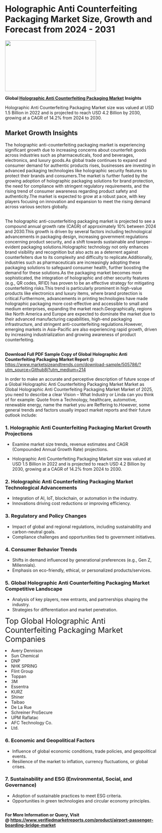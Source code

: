 <H1>Holographic Anti Counterfeiting Packaging Market Size, Growth and Forecast from 2024 - 2031</H1><img class="aligncenter size-medium wp-image-584254" src="https://thirdeyenews.in/wp-content/uploads/2024/09/Global-Market-Research-300x168.jpeg" alt="" width="300" height="168" /><p><strong>Global&nbsp;<a href="https://www.marketsizeandtrends.com/download-sample/505786/?utm_source=Github8j?utm_medium=214">Holographic Anti Counterfeiting Packaging Market</a> Insights</strong></p><p>Holographic Anti Counterfeiting Packaging Market size was valued at USD 1.5 Billion in 2022 and is projected to reach USD 4.2 Billion by 2030, growing at a CAGR of 14.2% from 2024 to 2030.</p><p><h2>Market Growth Insights</h2> <p>The holographic anti-counterfeiting packaging market is experiencing significant growth due to increasing concerns about counterfeit goods across industries such as pharmaceuticals, food and beverages, electronics, and luxury goods.As global trade continues to expand and consumer demand for authentic products rises, businesses are investing in advanced packaging technologies like holographic security features to protect their brands and consumers.The market is further fueled by the growing adoption of holographic packaging solutions for brand protection, the need for compliance with stringent regulatory requirements, and the rising trend of consumer awareness regarding product safety and authenticity.The market is expected to grow at a robust pace, with key players focusing on innovation and expansion to meet the rising demand across various sectors globally.<br><br></p> <p>The holographic anti-counterfeiting packaging market is projected to see a compound annual growth rate (CAGR) of approximately 10% between 2024 and 2030.This growth is driven by several factors including technological advancements in packaging design, increasing government regulations concerning product security, and a shift towards sustainable and tamper-evident packaging solutions.Holographic technology not only enhances brand visibility and recognition but also acts as a deterrent against counterfeiters due to its complexity and difficulty to replicate.Additionally, industries such as pharmaceuticals are increasingly adopting these packaging solutions to safeguard consumer health, further boosting the demand for these solutions.As the packaging market becomes more sophisticated, the integration of holographic and other security features (e.g., QR codes, RFID) has proven to be an effective strategy for mitigating counterfeiting risks.This trend is particularly prominent in high-value products like electronics and luxury items, where brand protection is critical.Furthermore, advancements in printing technologies have made holographic packaging more cost-effective and accessible to small and medium enterprises, expanding the market reach.Geographically, regions like North America and Europe are expected to dominate the market due to their advanced manufacturing capabilities, high-end packaging infrastructure, and stringent anti-counterfeiting regulations.However, emerging markets in Asia-Pacific are also experiencing rapid growth, driven by increasing industrialization and growing awareness of product counterfeiting.<br><br></p><p><span class=""><strong>Download Full PDF Sample Copy of Global Holographic Anti Counterfeiting Packaging Market Report</strong> @ <a href="https://www.marketsizeandtrends.com/download-sample/505786/?utm_source=Github8j?utm_medium=214" target="_blank">https://www.marketsizeandtrends.com/download-sample/505786/?utm_source=Github8j?utm_medium=214</a></span></p><p>In order to make an accurate and perceptive description of future scope of a Global&nbsp;Holographic Anti Counterfeiting Packaging Market Market as Global&nbsp;Holographic Anti Counterfeiting Packaging Market Market of 2025, you need to describe a clear Vision &ndash; What Industry or Linda can you think of for example: Quote from a Technology, healthcare, automotive, renewable energy, name the market you are Reffering to.However, some general trends and factors usually impact market reports and their future outlook include:</p><h3>1.&nbsp;<strong>Holographic Anti Counterfeiting Packaging Market Growth Projections</strong></h3><ul><li>Examine market size trends, revenue estimates and CAGR (Compounded Annual Growth Rate) projections.</li><li><p>Holographic Anti Counterfeiting Packaging Market size was valued at USD 1.5 Billion in 2022 and is projected to reach USD 4.2 Billion by 2030, growing at a CAGR of 14.2% from 2024 to 2030.</p></li></ul><h3>2.&nbsp;<strong>Holographic Anti Counterfeiting Packaging Market Technological Advancements</strong></h3><ul><li>Integration of AI, IoT, blockchain, or automation in the industry.</li><li>Innovations driving cost reductions or improving efficiency.</li></ul><h3>3.&nbsp;<strong>Regulatory and Policy Changes</strong></h3><ul><li>Impact of global and regional regulations, including sustainability and carbon-neutral goals.</li><li>Compliance challenges and opportunities tied to government initiatives.</li></ul><h3>4.&nbsp;<strong>Consumer Behavior Trends</strong></h3><ul><li>Shifts in demand influenced by generational preferences (e.g., Gen Z, Millennials).</li><li>Emphasis on eco-friendly, ethical, or personalized products/services.</li></ul><h3>5.&nbsp;<strong>Global Holographic Anti Counterfeiting Packaging Market Competitive Landscape</strong></h3><ul><li>Analysis of key players, new entrants, and partnerships shaping the industry.</li><li>Strategies for differentiation and market penetration.</li></ul><p data-pm-slice="1 1 []"><span style="color: inherit; font-family: inherit; font-size: 25px;">Top Global Holographic Anti Counterfeiting Packaging Market Companies</span></p><div class="" data-test-id=""><p><li>Avery Dennison</li><li> Sun Chemical</li><li> DNP</li><li> NHK SPRING</li><li> Flint Group</li><li> Toppan</li><li> 3M</li><li> Essentra</li><li> KURZ</li><li> Shiner</li><li> Taibao</li><li> De La Rue</li><li> Schreiner ProSecure</li><li> UPM Raflatac</li><li> AFC Technology Co.</li><li>Ltd.</li></p></div><h3>6.&nbsp;<strong>Economic and Geopolitical Factors</strong></h3><ul><li>Influence of global economic conditions, trade policies, and geopolitical events.</li><li>Resilience of the market to inflation, currency fluctuations, or global crises.</li></ul><h3>7.&nbsp;<strong>Sustainability and ESG (Environmental, Social, and Governance)</strong></h3><ul><li>Adoption of sustainable practices to meet ESG criteria.</li><li>Opportunities in green technologies and circular economy principles.</li></ul><h2><strong style="font-size: 14px;">For More Information or Query, Visit @&nbsp;</strong><a style="background-color: #ffffff; font-size: 14px;" href="https://www.marketsizeandtrends.com/report/holographic-anti-counterfeiting-packaging-market/" target="_blank">https://www.verifiedmarketreports.com/product/airport-passenger-boarding-bridge-market</a></h2>